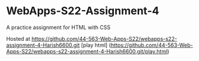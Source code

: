 # WebApps-S22-Assignment-4
A practice assignment for HTML with CSS

Hosted at https://github.com/44-563-Web-Apps-S22/webapps-s22-assignment-4-Harish6600.git
[play html] (https://github.com/44-563-Web-Apps-S22/webapps-s22-assignment-4-Harish6600.git/play.html)
        